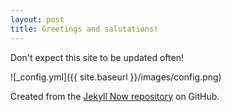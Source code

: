 ```yaml
---
layout: post
title: Greetings and salutations!
---
```


Don't expect this site to be updated often!

![_config.yml]({{ site.baseurl }}/images/config.png)

Created from the [Jekyll Now repository](https://github.com/barryclark/jekyll-now) on GitHub.
